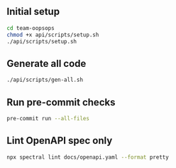 ## Initial setup

```bash
cd team-oopsops
chmod +x api/scripts/setup.sh
./api/scripts/setup.sh
```

## Generate all code

```bash
./api/scripts/gen-all.sh
```

## Run pre-commit checks

```bash
pre-commit run --all-files
```

## Lint OpenAPI spec only

```bash
npx spectral lint docs/openapi.yaml --format pretty
```
